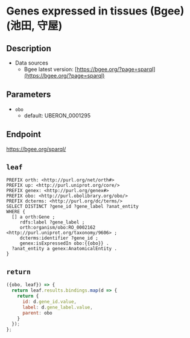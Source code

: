 # Genes expressed in tissues (Bgee) (池田, 守屋)

## Description

- Data sources
    - Bgee latest version: [https://bgee.org/?page=sparql](https://bgee.org/?page=sparql)


## Parameters

* `obo`
  * default: UBERON_0001295

## Endpoint

https://bgee.org/sparql/

## `leaf`

```sparql
PREFIX orth: <http://purl.org/net/orth#>
PREFIX up: <http://purl.uniprot.org/core/>
PREFIX genex: <http://purl.org/genex#>
PREFIX obo: <http://purl.obolibrary.org/obo/>
PREFIX dcterms: <http://purl.org/dc/terms/>
SELECT DISTINCT ?gene_id ?gene_label ?anat_entity
WHERE {
  [] a orth:Gene ;
     rdfs:label ?gene_label ;
     orth:organism/obo:RO_0002162 <http://purl.uniprot.org/taxonomy/9606> ;
     dcterms:identifier ?gene_id ;
     genex:isExpressedIn obo:{{obo}} .
  ?anat_entity a genex:AnatomicalEntity .
}
```

## `return`

```javascript
({obo, leaf}) => {
  return leaf.results.bindings.map(d => {
    return {
      id: d.gene_id.value,
      label: d.gene_label.value,
      parent: obo
    }
  });
};
```
